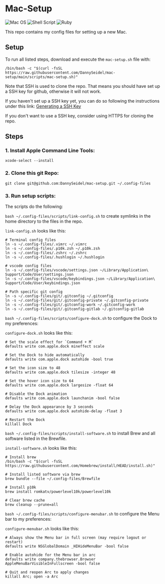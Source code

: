 # Mac-Setup

![Mac OS](https://img.shields.io/badge/mac%20os-000000?style=for-the-badge&logo=macos&logoColor=F0F0F0)
![Shell Script](https://img.shields.io/badge/shell_script-%23121011.svg?style=for-the-badge&logo=gnu-bash&logoColor=white)
![Ruby](https://img.shields.io/badge/ruby-%23CC342D.svg?style=for-the-badge&logo=ruby&logoColor=white)

This repo contains my config files for setting up a new Mac.

## Setup
To run all listed steps, download and execute the `mac-setup.sh` file with:
```shell
/bin/bash -c "$(curl -fsSL https://raw.githubusercontent.com/DannySeidel/mac-setup/main/scripts/mac-setup.sh)"
```
Note that SSH is used to clone the repo. That means you should have set up a SSH key for github, otherwise it will not work.

If you haven't set up a SSH key yet, you can do so following the instructions under this link: [Generating a SSH Key](https://docs.github.com/en/authentication/connecting-to-github-with-ssh/generating-a-new-ssh-key-and-adding-it-to-the-ssh-agent)

If you don't want to use a SSH key, consider using HTTPS for cloning the repo.

## Steps

### 1. Install Apple Command Line Tools:
```shell
xcode-select --install
```

### 2. Clone this git Repo:
```shell
git clone git@github.com:DannySeidel/mac-setup.git ~/.config-files
```

### 3. Run setup scripts:

The scripts do the following:

`bash ~/.config-files/scripts/link-config.sh` to create symlinks in the home directory to the files in the repo.

`link-config.sh` looks like this:
```shell
# Terminal config files
ln -s ~/.config-files/.vimrc ~/.vimrc
ln -s ~/.config-files/.p10k.zsh ~/.p10k.zsh
ln -s ~/.config-files/.zshrc ~/.zshrc
ln -s ~/.config-files/.hushlogin ~/.hushlogin

# vscode config files
ln -s ~/.config-files/vscode/settings.json ~/Library/Application\ Support/Code/User/settings.json
ln -s ~/.config-files/vscode/keybindings.json ~/Library/Application\ Support/Code/User/keybindings.json

# Path specific git config
ln -s ~/.config-files/git/.gitconfig ~/.gitconfig
ln -s ~/.config-files/git/.gitconfig-private ~/.gitconfig-private
ln -s ~/.config-files/git/.gitconfig-work ~/.gitconfig-work
ln -s ~/.config-files/git/.gitconfig-gitlab ~/.gitconfig-gitlab
```

`bash ~/.config-files/scripts/configure-dock.sh` to configure the Dock to my preferences:

`configure-dock.sh` looks like this:
```shell
# Set the scale effect for `Command + M`
defaults write com.apple.dock mineffect scale

# Set the Dock to hide automatically
defaults write com.apple.dock autohide -bool true

# Set the icon size to 48
defaults write com.apple.dock tilesize -integer 48

# Set the hover icon size to 64
defaults write com.apple.dock largesize -float 64

# Disable the Dock animation
defaults write com.apple.dock launchanim -bool false

# Delay the Dock appearance by 3 seconds
defaults write com.apple.dock autohide-delay -float 3

# Restart the Dock
killall Dock
```

`bash ~/.config-files/scripts/install-software.sh` to install Brew and all software listed in the Brewfile.

`install-software.sh` looks like this:
```shell
# Install brew
/bin/bash -c "$(curl -fsSL https://raw.githubusercontent.com/Homebrew/install/HEAD/install.sh)"

# Install listed software via brew
brew bundle --file ~/.config-files/Brewfile

# Install p10k
brew install romkatv/powerlevel10k/powerlevel10k

# Clear brew cache
brew cleanup --prune=all
```

`bash ~/.config-files/scripts/configure-menubar.sh` to configure the Menu bar to my preferences:

`configure-menubar.sh` looks like this:

```shell
# Always show the Menu bar in full screen (may require logout or restart)
defaults write NSGlobalDomain _HIHideMenuBar -bool false

# Enable autohide for the Menu bar in arc
defaults write company.thebrowser.Browser AppleMenuBarVisibleInFullscreen -bool false

# Quit and reopen Arc to apply changes
killall Arc; open -a Arc
```
